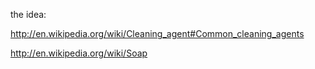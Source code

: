 the idea:

http://en.wikipedia.org/wiki/Cleaning_agent#Common_cleaning_agents

http://en.wikipedia.org/wiki/Soap
